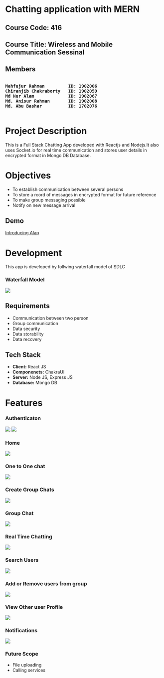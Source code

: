 
# Chatting application with MERN
## Course Code: 416
## Course Title: Wireless and Mobile Communication Sessinal
## Members
<pre>
<b>
Mahfujur Rahman         ID: 1902006
Chiranjib Chakraborty   ID: 1902059
Md Nur Alam             ID: 1902067  
Md. Anisur Rahman       ID: 1902008
Md. Abu Bashar          ID: 1702076
</b>
</pre>
# Project Description
This is a Full Stack Chatting App developed with Reactjs and Nodejs.It also uses Socket.io for real time communication and stores user details in encrypted format in Mongo DB Database.
# Objectives
- To establish communication between several persons
- To store a rcord of messages in encrypted format for future reference
- To make group messaging possible
- Notify on new message arrival

## Demo
[Introducing Alap](https://drive.google.com/file/d/10twe4xEH1Hlzp2JzFf__ojL3YqzbRbJX/view?fbclid=IwAR1vRGMd1LGer25X6pXb7VmjdLASrgPbsF1WKCbwNSJOUczUQohvl4t1JiM)
# Development
This app is developed by follwing waterfall model of SDLC
### Waterfall Model
![](https://github.com/DbHridoy/Chat-app/blob/main/Screenshots/waterfall.jpg)
## Requirements
- Communication between two person
- Group communication
- Data security
- Data storability
- Data recovery
## Tech Stack
- **Client:** React JS
- **Componenets:** ChakraUI
- **Server:** Node JS, Express JS
- **Database:** Mongo DB



# Features

### Authenticaton
![](https://github.com/Mahfuj-HSTU/alap/blob/hridoy/Screenshots/signup.png)
![](https://github.com/Mahfuj-HSTU/alap/blob/hridoy/Screenshots/login.png)
### Home
![](https://github.com/Mahfuj-HSTU/alap/blob/hridoy/Screenshots/homescreen.png)
### One to One chat
![](https://github.com/Mahfuj-HSTU/alap/blob/hridoy/Screenshots/onetoone.png)
### Create Group Chats
![](https://github.com/Mahfuj-HSTU/alap/blob/hridoy/Screenshots/group.png)
### Group Chat
![](https://github.com/Mahfuj-HSTU/alap/blob/hridoy/Screenshots/group2.png)
### Real Time Chatting 
![](https://github.com/Mahfuj-HSTU/alap/blob/hridoy/Screenshots/realtime.png)
### Search Users
![](https://github.com/Mahfuj-HSTU/alap/blob/hridoy/Screenshots/search.png)
### Add or Remove users from group
![](https://github.com/Mahfuj-HSTU/alap/blob/hridoy/Screenshots/addremove.png)
### View Other user Profile
![](https://github.com/Mahfuj-HSTU/alap/blob/hridoy/Screenshots/profile.png)
### Notifications 
![](https://github.com/Mahfuj-HSTU/alap/blob/hridoy/Screenshots/notification.png)

### Future Scope
- File uploading
- Calling services
  
